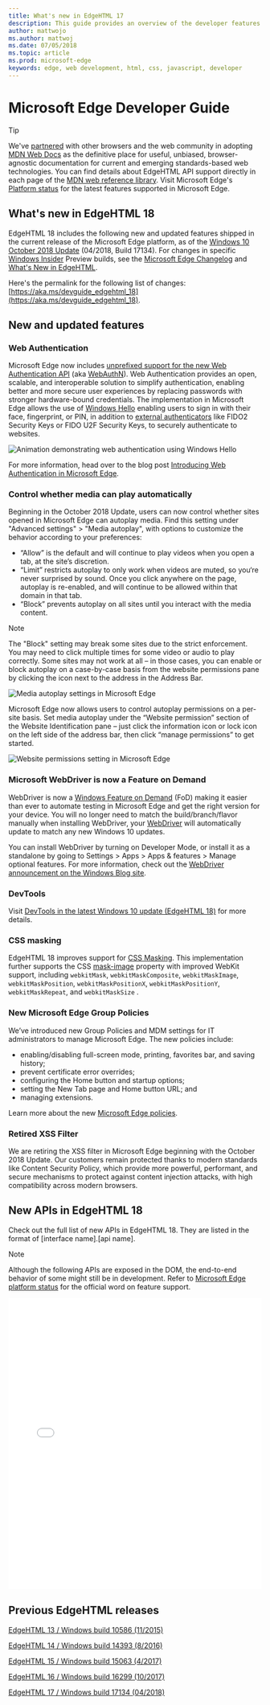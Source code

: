 ```yaml
---
title: What's new in EdgeHTML 17
description: This guide provides an overview of the developer features and standards included in Microsoft Edge.
author: mattwojo
ms.author: mattwoj
ms.date: 07/05/2018
ms.topic: article
ms.prod: microsoft-edge
keywords: edge, web development, html, css, javascript, developer
---
```


# Microsoft Edge Developer Guide

> [!TIP]
> We've [partnered](https://blogs.windows.com/msedgedev/2017/10/18/documenting-web-together-mdn-web-docs/) with other browsers and the web community in adopting [MDN Web Docs](https://developer.mozilla.org/) as the definitive place for useful, unbiased, browser-agnostic documentation for current and emerging standards-based web technologies. You can find details about EdgeHTML API support directly in each page of the [MDN web reference library](https://developer.mozilla.org/docs/Web). Visit Microsoft Edge's [Platform status](https://developer.microsoft.com/microsoft-edge/platform/status/?q=edge%3AShipped%20edge%3APrefixed%20edge%3A'Preview%20Release) for the latest features supported in Microsoft Edge. 


## What's new in EdgeHTML 18

EdgeHTML 18 includes the following new and updated features shipped in the current release of the Microsoft Edge platform, as of the [Windows 10 October 2018 Update](https://blogs.windows.com/windowsexperience/2018/04/27/make-the-most-of-your-time-with-the-new-windows-10-update/) (04/2018, Build 17134). For changes in specific [Windows Insider](https://insider.windows.com/) Preview builds, see the [Microsoft Edge Changelog](https://developer.microsoft.com/microsoft-edge/platform/changelog/) and [What's New in EdgeHTML](./dev-guide/whats-new.md).

Here's the permalink for the following list of changes: [https://aka.ms/devguide_edgehtml_18](https://aka.ms/devguide_edgehtml_18).

## New and updated features 

### Web Authentication

Microsoft Edge now includes [unprefixed support for the new Web Authentication API](https://blogs.windows.com/msedgedev/2018/07/30/introducing-web-authentication-microsoft-edge/) (aka [WebAuthN](https://w3c.github.io/webauthn/)). Web Authentication provides an open, scalable, and interoperable solution to simplify authentication, enabling better and more secure user experiences by replacing passwords with stronger hardware-bound credentials. The implementation in Microsoft Edge allows the use of [Windows Hello](https://www.microsoft.com/windows/windows-hello) enabling users to sign in with their face, fingerprint, or PIN, in addition to [external authenticators](https://fidoalliance.org) like FIDO2 Security Keys or FIDO U2F Security Keys, to securely authenticate to websites. 

![Animation demonstrating web authentication using Windows Hello](./media/windowshello.gif)

For more information, head over to the blog post [Introducing Web Authentication in Microsoft Edge](https://blogs.windows.com/msedgedev/2018/07/30/introducing-web-authentication-microsoft-edge).

### Control whether media can play automatically

Beginning in the October 2018 Update, users can now control whether sites opened in Microsoft Edge can autoplay media. Find this setting under "Advanced settings" > "Media autoplay", with options to customize the behavior according to your preferences:
- “Allow” is the default and will continue to play videos when you open a tab, at the site’s discretion.
- “Limit” restricts autoplay to only work when videos are muted, so you‘re never surprised by sound. Once you click anywhere on the page, autoplay is re-enabled, and will continue to be allowed within that domain in that tab.
- “Block” prevents autoplay on all sites until you interact with the media content. 

> [!NOTE]
> The "Block" setting may break some sites due to the strict enforcement. You may need to click multiple times for some video or audio to play correctly. Some sites may not work at all – in those cases, you can enable or block autoplay on a case-by-case basis from the website permissions pane by clicking the icon next to the address in the Address Bar.

![Media autoplay settings in Microsoft Edge](./dev-guide/media/media_autoplay2.png)

Microsoft Edge now allows users to control autoplay permissions on a per-site basis. Set media autoplay under the “Website permission” section of the Website Identification pane – just click the information icon or lock icon on the left side of the address bar, then click “manage permissions” to get started.

![Website permissions setting in Microsoft Edge](./dev-guide/media/website_permission.png)

<!-- ### WebView control 

Improvements in the [WebView control for Windows 10 apps](https://docs.microsoft.com/microsoft-edge/hosting/webview) -->

### Microsoft WebDriver is now a Feature on Demand

WebDriver is now a [Windows Feature on Demand](https://docs.microsoft.com/windows-hardware/manufacture/desktop/features-on-demand-v2--capabilities) (FoD) making it easier than ever to automate testing in Microsoft Edge and get the right version for your device. You will no longer need to match the build/branch/flavor manually when installing WebDriver, your [WebDriver](https://www.w3.org/TR/webdriver) will automatically update to match any new Windows 10 updates. 

You can install WebDriver by turning on Developer Mode, or install it as a standalone by going to Settings > Apps > Apps & features > Manage optional features. For more information, check out the [WebDriver announcement on the Windows Blog site](https://blogs.windows.com/msedgedev/2018/06/14/webdriver-w3c-recommendation-feature-on-demand).

### DevTools

Visit [DevTools in the latest Windows 10 update (EdgeHTML 18)](./devtools-guide/whats-new.md) for more details.

### CSS masking

EdgeHTML 18 improves support for [CSS Masking](https://developer.mozilla.org/docs/Web/CSS/CSS_Masking). This implementation further supports the CSS [mask-image](https://developer.mozilla.org/docs/Web/CSS/mask-image) property with improved WebKit support, including  `webkitMask`, `webkitMaskComposite`, `webkitMaskImage`, `webkitMaskPosition`, `webkitMaskPositionX`, `webkitMaskPositionY`, `webkitMaskRepeat`, and `webkitMaskSize` .  

### New Microsoft Edge Group Policies

We’ve introduced new Group Policies and MDM settings for IT administrators to manage Microsoft Edge. The new policies include:
- enabling/disabling full-screen mode, printing, favorites bar, and saving history; 
- prevent certificate error overrides;
- configuring the Home button and startup options; 
- setting the New Tab page and Home button URL; and 
- managing extensions. 

Learn more about the new [Microsoft Edge policies](https://docs.microsoft.com/microsoft-edge/deploy/new-policies).

### Retired XSS Filter

We are retiring the XSS filter in Microsoft Edge beginning with the October 2018 Update. Our customers remain protected thanks to modern standards like Content Security Policy, which provide more powerful, performant, and secure mechanisms to protect against content injection attacks, with high compatibility across modern browsers.

## New APIs in EdgeHTML 18

Check out the full list of new APIs in EdgeHTML 18. They are listed in the format of [interface name].[api name].

> [!NOTE] 
> Although the following APIs are exposed in the DOM, the end-to-end behavior of some might still be in development. Refer to  [Microsoft Edge platform status](https://developer.microsoft.com/en-us/microsoft-edge/platform/status/) for the official word on feature support.

<iframe height='580' scrolling='no' title='New APIs in EdgeHTML 17' src='//codepen.io/MSEdgeDev/embed/da5b2bef3dfdcb6fea3ac324dc434a62/?height=608&theme-id=23401&default-tab=result&embed-version=2' frameborder='no' allowtransparency='true' allowfullscreen='true' style='width: 100%;'>See the Pen <a href='https://codepen.io/MSEdgeDev/pen/da5b2bef3dfdcb6fea3ac324dc434a62//'>New APIs in EdgeHTML 18</a> by MSEdgeDev (<a href='https://codepen.io/MSEdgeDev'>@MSEdgeDev</a>) on <a href='https://codepen.io'>CodePen</a>.</iframe>

## Previous EdgeHTML releases

[EdgeHTML 13 / Windows build 10586 (11/2015)](https://aka.ms/devguide_edgehtml_13)

[EdgeHTML 14 / Windows build 14393 (8/2016)](https://aka.ms/devguide_edgehtml_14)

[EdgeHTML 15 / Windows build 15063 (4/2017)](https://aka.ms/devguide_edgehtml_15)

[EdgeHTML 16 / Windows build 16299 (10/2017)](https://aka.ms/devguide_edgehtml_16)

[EdgeHTML 17 / Windows build 17134 (04/2018)](https://aka.ms/devguide_edgehtml_17)
